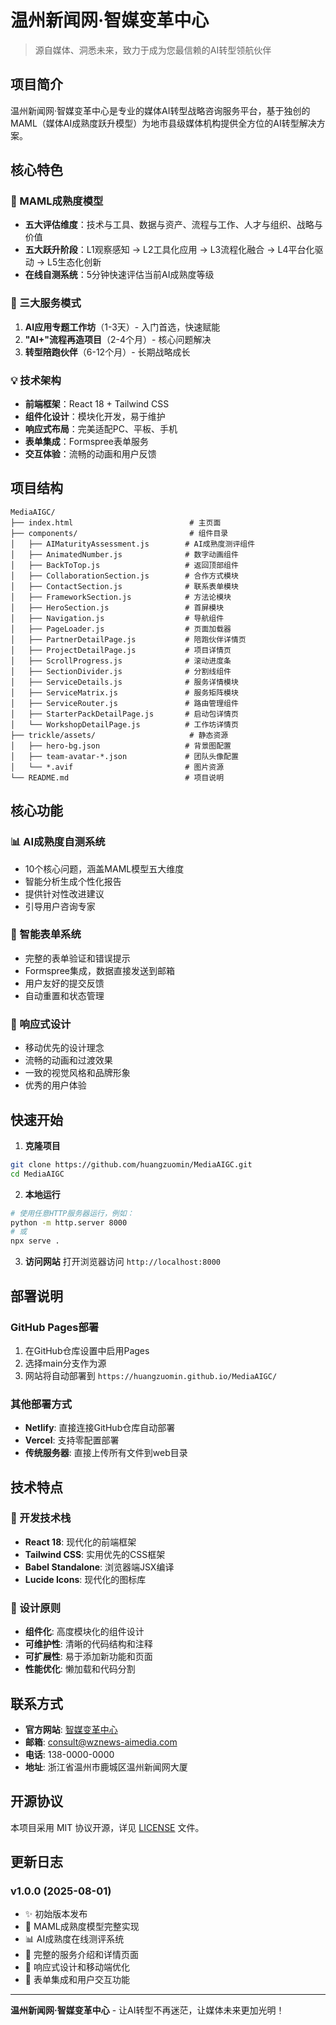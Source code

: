 # 温州新闻网·智媒变革中心

> 源自媒体、洞悉未来，致力于成为您最信赖的AI转型领航伙伴

## 项目简介

温州新闻网·智媒变革中心是专业的媒体AI转型战略咨询服务平台，基于独创的MAML（媒体AI成熟度跃升模型）为地市县级媒体机构提供全方位的AI转型解决方案。

## 核心特色

### 🎯 MAML成熟度模型
- **五大评估维度**：技术与工具、数据与资产、流程与工作、人才与组织、战略与价值
- **五大跃升阶段**：L1观察感知 → L2工具化应用 → L3流程化融合 → L4平台化驱动 → L5生态化创新
- **在线自测系统**：5分钟快速评估当前AI成熟度等级

### 🚀 三大服务模式
1. **AI应用专题工作坊**（1-3天）- 入门首选，快速赋能
2. **"AI+"流程再造项目**（2-4个月）- 核心问题解决
3. **转型陪跑伙伴**（6-12个月）- 长期战略成长

### 💡 技术架构
- **前端框架**：React 18 + Tailwind CSS
- **组件化设计**：模块化开发，易于维护
- **响应式布局**：完美适配PC、平板、手机
- **表单集成**：Formspree表单服务
- **交互体验**：流畅的动画和用户反馈

## 项目结构

```
MediaAIGC/
├── index.html                          # 主页面
├── components/                         # 组件目录
│   ├── AIMaturityAssessment.js        # AI成熟度测评组件
│   ├── AnimatedNumber.js              # 数字动画组件
│   ├── BackToTop.js                   # 返回顶部组件
│   ├── CollaborationSection.js        # 合作方式模块
│   ├── ContactSection.js              # 联系表单模块
│   ├── FrameworkSection.js            # 方法论模块
│   ├── HeroSection.js                 # 首屏模块
│   ├── Navigation.js                  # 导航组件
│   ├── PageLoader.js                  # 页面加载器
│   ├── PartnerDetailPage.js           # 陪跑伙伴详情页
│   ├── ProjectDetailPage.js           # 项目详情页
│   ├── ScrollProgress.js              # 滚动进度条
│   ├── SectionDivider.js              # 分割线组件
│   ├── ServiceDetails.js              # 服务详情模块
│   ├── ServiceMatrix.js               # 服务矩阵模块
│   ├── ServiceRouter.js               # 路由管理组件
│   ├── StarterPackDetailPage.js       # 启动包详情页
│   └── WorkshopDetailPage.js          # 工作坊详情页
├── trickle/assets/                     # 静态资源
│   ├── hero-bg.json                   # 背景图配置
│   ├── team-avatar-*.json             # 团队头像配置
│   └── *.avif                         # 图片资源
└── README.md                          # 项目说明

```

## 核心功能

### 📊 AI成熟度自测系统
- 10个核心问题，涵盖MAML模型五大维度
- 智能分析生成个性化报告
- 提供针对性改进建议
- 引导用户咨询专家

### 📝 智能表单系统
- 完整的表单验证和错误提示
- Formspree集成，数据直接发送到邮箱
- 用户友好的提交反馈
- 自动重置和状态管理

### 🎨 响应式设计
- 移动优先的设计理念
- 流畅的动画和过渡效果
- 一致的视觉风格和品牌形象
- 优秀的用户体验

## 快速开始

1. **克隆项目**
```bash
git clone https://github.com/huangzuomin/MediaAIGC.git
cd MediaAIGC
```

2. **本地运行**
```bash
# 使用任意HTTP服务器运行，例如：
python -m http.server 8000
# 或
npx serve .
```

3. **访问网站**
打开浏览器访问 `http://localhost:8000`

## 部署说明

### GitHub Pages部署
1. 在GitHub仓库设置中启用Pages
2. 选择main分支作为源
3. 网站将自动部署到 `https://huangzuomin.github.io/MediaAIGC/`

### 其他部署方式
- **Netlify**: 直接连接GitHub仓库自动部署
- **Vercel**: 支持零配置部署
- **传统服务器**: 直接上传所有文件到web目录

## 技术特点

### 🔧 开发技术栈
- **React 18**: 现代化的前端框架
- **Tailwind CSS**: 实用优先的CSS框架
- **Babel Standalone**: 浏览器端JSX编译
- **Lucide Icons**: 现代化的图标库

### 🎯 设计原则
- **组件化**: 高度模块化的组件设计
- **可维护性**: 清晰的代码结构和注释
- **可扩展性**: 易于添加新功能和页面
- **性能优化**: 懒加载和代码分割

## 联系方式

- **官方网站**: [智媒变革中心](https://huangzuomin.github.io/MediaAIGC/)
- **邮箱**: consult@wznews-aimedia.com
- **电话**: 138-0000-0000
- **地址**: 浙江省温州市鹿城区温州新闻网大厦

## 开源协议

本项目采用 MIT 协议开源，详见 [LICENSE](LICENSE) 文件。

## 更新日志

### v1.0.0 (2025-08-01)
- ✨ 初始版本发布
- 🎯 MAML成熟度模型完整实现
- 📊 AI成熟度在线测评系统
- 📝 完整的服务介绍和详情页面
- 📱 响应式设计和移动端优化
- 🔗 表单集成和用户交互功能

---

**温州新闻网·智媒变革中心** - 让AI转型不再迷茫，让媒体未来更加光明！